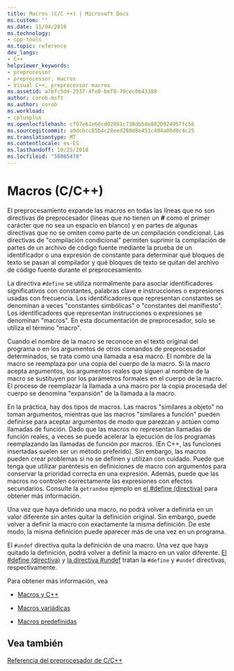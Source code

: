 ```yaml
---
title: Macros (C/C ++) | Microsoft Docs
ms.custom: ''
ms.date: 11/04/2016
ms.technology:
- cpp-tools
ms.topic: reference
dev_langs:
- C++
helpviewer_keywords:
- preprocessor
- preprocessor, macros
- Visual C++, preprocessor macros
ms.assetid: a7bfc5d4-2537-4fe0-bef0-70cec0b43388
author: corob-msft
ms.author: corob
ms.workload:
- cplusplus
ms.openlocfilehash: cf97e61e68cd02891c738db5de8820924957fc56
ms.sourcegitcommit: a9dcbcc85b4c28eed280d8e451c494a00d8c4c25
ms.translationtype: MT
ms.contentlocale: es-ES
ms.lasthandoff: 10/25/2018
ms.locfileid: "50065478"
---
```

# <a name="macros-cc"></a>Macros (C/C++)
El preprocesamiento expande las macros en todas las líneas que no son directivas de preprocesador (líneas que no tienen un **#** como el primer carácter que no sea un espacio en blanco) y en partes de algunas directivas que no se omiten como parte de un compilación condicional. Las directivas de "compilación condicional" permiten suprimir la compilación de partes de un archivo de código fuente mediante la prueba de un identificador o una expresión de constante para determinar qué bloques de texto se pasan al compilador y qué bloques de texto se quitan del archivo de código fuente durante el preprocesamiento.

La directiva `#define` se utiliza normalmente para asociar identificadores significativos con constantes, palabras clave e instrucciones o expresiones usadas con frecuencia. Los identificadores que representan constantes se denominan a veces "constantes simbólicas" o "constantes del manifiesto". Los identificadores que representan instrucciones o expresiones se denominan "macros". En esta documentación de preprocesador, solo se utiliza el término "macro".

Cuando el nombre de la macro se reconoce en el texto original del programa o en los argumentos de otros comandos de preprocesador determinados, se trata como una llamada a esa macro. El nombre de la macro se reemplaza por una copia del cuerpo de la macro. Si la macro acepta argumentos, los argumentos reales que siguen al nombre de la macro se sustituyen por los parámetros formales en el cuerpo de la macro. El proceso de reemplazar la llamada a una macro por la copia procesada del cuerpo se denomina "expansión" de la llamada a la macro.

En la práctica, hay dos tipos de macros. Las macros "similares a objeto" no toman argumentos, mientras que las macros "similares a función" pueden definirse para aceptar argumentos de modo que parezcan y actúen como llamadas de función. Dado que las macros no representan llamadas de función reales, a veces se puede acelerar la ejecución de los programas reemplazando las llamadas de función por macros. (En C++, las funciones insertadas suelen ser un método preferido). Sin embargo, las macros pueden crear problemas si no se definen y utilizan con cuidado. Puede que tenga que utilizar paréntesis en definiciones de macro con argumentos para conservar la prioridad correcta en una expresión. Además, puede que las macros no controlen correctamente las expresiones con efectos secundarios. Consulte la `getrandom` ejemplo en [el #define (directiva)](../preprocessor/hash-define-directive-c-cpp.md) para obtener más información.

Una vez que haya definido una macro, no podrá volver a definirla en un valor diferente sin antes quitar la definición original. Sin embargo, puede volver a definir la macro con exactamente la misma definición. De este modo, la misma definición puede aparecer más de una vez en un programa.

El `#undef` directiva quita la definición de una macro. Una vez que haya quitado la definición, podrá volver a definir la macro en un valor diferente. [El #define (directiva)](../preprocessor/hash-define-directive-c-cpp.md) y [la directiva #undef](../preprocessor/hash-undef-directive-c-cpp.md) tratan la `#define` y `#undef` directivas, respectivamente.

Para obtener más información, vea

- [Macros y C++](../preprocessor/macros-and-cpp.md)

- [Macros variádicas](../preprocessor/variadic-macros.md)

- [Macros predefinidas](../preprocessor/predefined-macros.md)

## <a name="see-also"></a>Vea también

[Referencia del preprocesador de C/C++](../preprocessor/c-cpp-preprocessor-reference.md)